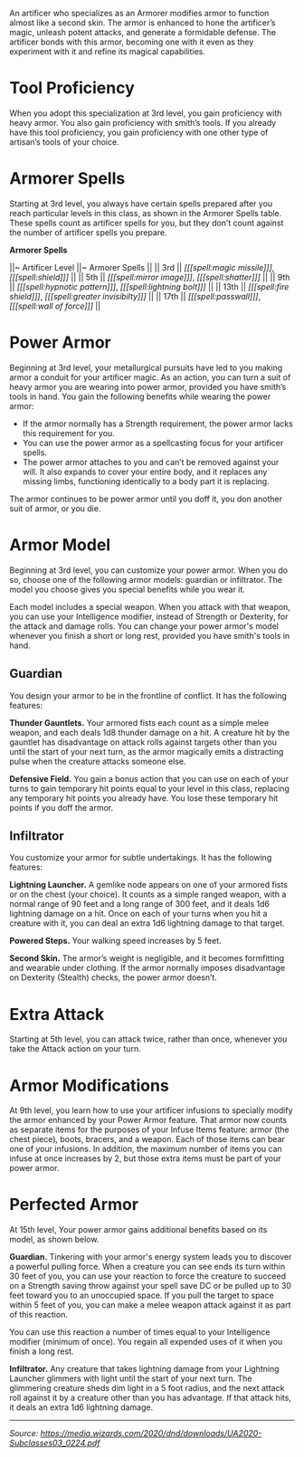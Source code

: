 An artificer who specializes as an Armorer modifies armor to function almost like a second skin. The armor is enhanced to hone the artificer’s magic, unleash potent attacks, and generate a formidable defense. The artificer bonds with this armor, becoming one with it even as they experiment with it and refine its magical capabilities.

# Tool Proficiency

When you adopt this specialization at 3rd level, you gain proficiency with heavy armor. You also gain proficiency with smith’s tools. If you already have this tool proficiency, you gain proficiency with one other type of artisan’s tools of your choice.

# Armorer Spells

Starting at 3rd level, you always have certain spells prepared after you reach particular levels in this class, as shown in the Armorer Spells table. These spells count as artificer spells for you, but they don’t count against the number of artificer spells you prepare.

**Armorer Spells**

||~ Artificer Level ||~ Armorer Spells ||
|| 3rd || _[[[spell:magic missile]]]_, _[[[spell:shield]]]_ ||
|| 5th || _[[[spell:mirror image]]]_, _[[[spell:shatter]]]_ ||
|| 9th || _[[[spell:hypnotic pattern]]]_, _[[[spell:lightning bolt]]]_ ||
|| 13th || _[[[spell:fire shield]]]_, _[[[spell:greater invisibilty]]]_ ||
|| 17th || _[[[spell:passwall]]]_, _[[[spell:wall of force]]]_ ||

# Power Armor

Beginning at 3rd level, your metallurgical pursuits have led to you making armor a conduit for your artificer magic. As an action, you can turn a suit of heavy armor you are wearing into power armor, provided you have smith’s tools in hand. You gain the following benefits while wearing the power armor:

 * If the armor normally has a Strength requirement, the power armor lacks this requirement for you.
 * You can use the power armor as a spellcasting focus for your artificer spells.
 * The power armor attaches to you and can’t be removed against your will. It also expands to cover your entire body, and it replaces any missing limbs, functioning identically to a body part it is replacing.

The armor continues to be power armor until you doff it, you don another suit of armor, or you die.

# Armor Model

Beginning at 3rd level, you can customize your power armor. When you do so, choose one of the following armor models: guardian or infiltrator. The model you choose gives you special benefits while you wear it.

Each model includes a special weapon. When you attack with that weapon, you can use your Intelligence modifier, instead of Strength or Dexterity, for the attack and damage rolls. You can change your power armor's model whenever you finish a short or long rest, provided you have smith's tools in hand.

## Guardian

You design your armor to be in the frontline of conflict. It has the following features:

**Thunder Gauntlets.** Your armored fists each count as a simple melee weapon, and each deals 1d8 thunder damage on a hit. A creature hit by the gauntlet has disadvantage on attack rolls against targets other than you until the start of your next turn, as the armor magically emits a distracting pulse when the creature attacks someone else.

**Defensive Field.** You gain a bonus action that you can use on each of your turns to gain temporary hit points equal to your level in this class, replacing any temporary hit points you already have. You lose these temporary hit points if you doff the armor.

## Infiltrator

You customize your armor for subtle undertakings. It has the following features:

**Lightning Launcher.** A gemlike node appears on one of your armored fists or on the chest (your choice). It counts as a simple ranged weapon, with a normal range of 90 feet and a long range of 300 feet, and it deals 1d6 lightning damage on a hit. Once on each of your turns when you hit a creature with it, you can deal an extra 1d6 lightning damage to that target.

**Powered Steps.** Your walking speed increases by 5 feet.

**Second Skin.** The armor’s weight is negligible, and it becomes formfitting and wearable under clothing. If the armor normally imposes disadvantage on Dexterity (Stealth) checks, the power armor doesn’t.

# Extra Attack

Starting at 5th level, you can attack twice, rather than once, whenever you take the Attack action on your turn.

# Armor Modifications

At 9th level, you learn how to use your artificer infusions to specially modify the armor enhanced by your Power Armor feature. That armor now counts as separate items for the purposes of your Infuse Items feature: armor (the chest piece), boots, bracers, and a weapon. Each of those items can bear one of your infusions. In addition, the maximum number of items you can infuse at once increases by 2, but those extra items must be part of your power armor.

# Perfected Armor

At 15th level, Your power armor gains additional benefits based on its model, as shown below.

**Guardian.** Tinkering with your armor's energy system leads you to discover a powerful pulling force. When a creature you can see ends its turn within 30 feet of you, you can use your reaction to force the creature to succeed on a Strength saving throw against your spell save DC or be pulled up to 30 feet toward you to an unoccupied space. If you pull the target to space within 5 feet of you, you can make a melee weapon attack against it as part of this reaction.

You can use this reaction a number of times equal to your Intelligence modifier (minimum of once). You regain all expended uses of it when you finish a long rest.

**Infiltrator.** Any creature that takes lightning damage from your Lightning Launcher glimmers with light until the start of your next turn. The glimmering creature sheds dim light in a 5 foot radius, and the next attack roll against it by a creature other than you has advantage. If that attack hits, it deals an extra 1d6 lightning damage.

----

*Source: <https://media.wizards.com/2020/dnd/downloads/UA2020-Subclasses03_0224.pdf>*
